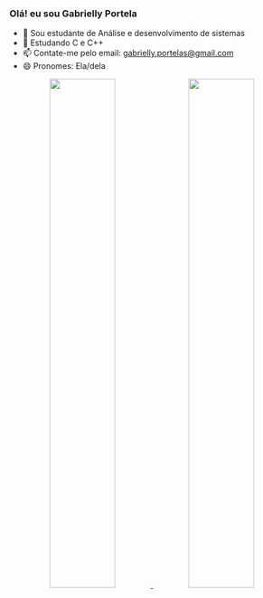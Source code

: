 ### Olá! eu sou Gabrielly Portela

- 🔭 Sou estudante de Análise e desenvolvimento de sistemas
- 🌱 Estudando C e C++
- 📫 Contate-me pelo email: gabrielly.portelas@gmail.com
- 😄 Pronomes: Ela/dela

<div align="center">
  <a href="https://github.com/gabrielly-portela">
  <img width="48%" src="https://github-readme-stats.vercel.app/api?username=gabrielly-portela&show_icons=true&theme=dracula&include_all_commits=true&count_private=true"/>
  <img width="48%" src="https://github-readme-stats.vercel.app/api/top-langs/?username=gabrielly-portela&layout=compact&langs_count=7&theme=dracula"/>
</div>

